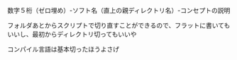 数字５桁（ゼロ埋め）-ソフト名（直上の親ディレクトリ名）-コンセプトの説明

フォルダあとからスクリプトで切り直すことができるので、フラットに書いてもいいし、最初からディレクトリ切ってもいいや

コンパイル言語は基本切ったほうよさげ
